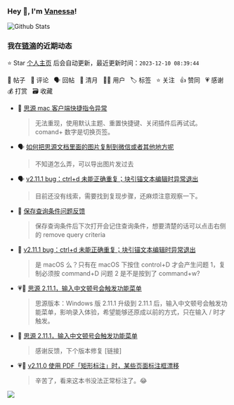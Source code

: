 ### Hey 👋, I'm [Vanessa](http://vanessa.b3log.org/)!

![Github Stats](https://github-readme-stats.vercel.app/api?username=Vanessa219&show_icons=true)

<!--events start -->

### 我在[链滴](https://ld246.com)的近期动态

⭐️ Star [个人主页](https://github.com/Vanessa219/Vanessa219) 后会自动更新，最近更新时间：`2023-12-10 08:39:44`

📝 帖子 &nbsp; 💬 评论 &nbsp; 🗣 回帖 &nbsp; 🌙 清月 &nbsp; 👨‍💻 用户 &nbsp; 🏷️ 标签 &nbsp; ⭐️ 关注 &nbsp; 👍 赞同 &nbsp; 💗 感谢 &nbsp; 💰 打赏 &nbsp; 🗃 收藏

* 💬 [思源 mac 客户端快捷指令异常](https://ld246.com/article/1702062084562/comment/1702087399340#comments)

  > 无法重现，使用默认主题、重置快捷键、关闭插件后再试试。comand+ 数字是切换页签。
* 🗣 [如何把思源文档里面的图片复制到微信或者其他地方呢](https://ld246.com/article/1702004560121/comment/1702025601571#comments)

  > 不知道怎么弄，可以导出图片发过去
* 🗣 [v2.11.1 bug：ctrl+d 未能正确重复；块引锚文本编辑时异常退出](https://ld246.com/article/1702001482861/comment/1702019001247#comments)

  > 目前还没有线索，需要找到复现步骤，还麻烦注意观察一下。
* 💬 [保存查询条件问题反馈](https://ld246.com/article/1701953776709/comment/1702040656464#comments)

  > 保存查询条件后下次打开会记住查询条件，想要清楚的话可以点击右侧的 remove query criteria
* 💬 [v2.11.1 bug：ctrl+d 未能正确重复；块引锚文本编辑时异常退出](https://ld246.com/article/1702001482861/comment/1702004841710#comments)

  > 是 macOS 么？只有在 macOS 下按住 control+D 才会产生问题 1，复制必须按 command+D 问题 2 是不是按到了 command+w?
* 💗📝 [思源 2.11.1，输入中文顿号会触发功能菜单](https://ld246.com/article/1702003246899)

  > 思源版本：Windows 版 2.11.1 升级到 2.11.1 后，输入中文顿号会触发功能菜单，影响录入体验，希望能够还原成以前的方式，只在输入 / 时才触发。
* 💬 [思源 2.11.1，输入中文顿号会触发功能菜单](https://ld246.com/article/1702003246899/comment/1702004084802#comments)

  > 感谢反馈，下个版本修复 [链接]
* 💗💬 [v2.11.0 使用 PDF「矩形标注」时，某些页面标注框漂移](https://ld246.com/article/1701152004247/comment/1701869138660#comments)

  > 辛苦了，看来这本书没法正常标注了。😂


<!--events end -->

<a title="Hits" target="_blank" href="https://github.com/Vanessa219/Vanessa219"><img src="https://hits.b3log.org/Vanessa219/Vanessa219.svg"></a>
